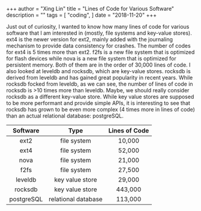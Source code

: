 +++
author = "Xing Lin"
title = "Lines of Code for Various Software"
description = ""
tags = [
    "coding",
]
date = "2018-11-20"
+++

Just out of curiosity, I wanted to know how many lines of code for various software that I am interested in (mostly, file systems and key-value stores). ext4 is the newer version for ext2, mainly added with the journaling mechanism to provide data consistency for crashes. The number of codes for ext4 is 5 times more than ext2. f2fs is a new file system that is optimized for flash devices while nova is a new file system that is optimized for persistent memory. Both of them are in the order of 30,000 lines of code. I also looked at leveldb and rocksdb, which are key-value stores. rocksdb is derived from leveldb and has gained great popularity in recent years. While rocksdb focked from leveldb, as we can see, the number of lines of code in rocksdb is >10 times more than leveldb. Maybe, we should really consider rocksdb as a different key-value store. While key value stores are supposed to be more performant and provide simple APIs, it is interesting to see that rocksdb has grown to be even more complex (4 times more in lines of code) than an actual relational database: postgreSQL. 

| Software | Type |Lines of Code |
| :------: | :--: | :-----------: |
| ext2     | file system | 10,000        |
| ext4     | file system | 52,000        |
| nova     | file system | 21,000        |
| f2fs     | file system | 27,500        |
| leveldb  | key value store | 29,000        |
| rocksdb  | key value store | 443,000       |
| postgreSQL | relational database | 113,000     |
